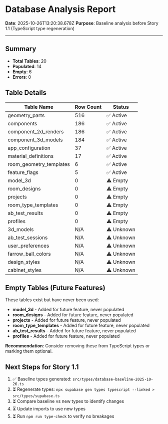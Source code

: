 # Database Analysis Report

**Date**: 2025-10-26T13:20:38.678Z
**Purpose**: Baseline analysis before Story 1.1 (TypeScript type regeneration)

---

## Summary

- **Total Tables**: 20
- **Populated**: 14
- **Empty**: 6
- **Errors**: 0

## Table Details

| Table Name | Row Count | Status |
|------------|-----------|--------|
| geometry_parts | 516 | ✅ Active |
| components | 186 | ✅ Active |
| component_2d_renders | 186 | ✅ Active |
| component_3d_models | 184 | ✅ Active |
| app_configuration | 37 | ✅ Active |
| material_definitions | 17 | ✅ Active |
| room_geometry_templates | 6 | ✅ Active |
| feature_flags | 5 | ✅ Active |
| model_3d | 0 | ⚠️ Empty |
| room_designs | 0 | ⚠️ Empty |
| projects | 0 | ⚠️ Empty |
| room_type_templates | 0 | ⚠️ Empty |
| ab_test_results | 0 | ⚠️ Empty |
| profiles | 0 | ⚠️ Empty |
| 3d_models | N/A | ⚠️ Unknown |
| ab_test_sessions | N/A | ⚠️ Unknown |
| user_preferences | N/A | ⚠️ Unknown |
| farrow_ball_colors | N/A | ⚠️ Unknown |
| design_styles | N/A | ⚠️ Unknown |
| cabinet_styles | N/A | ⚠️ Unknown |

## Empty Tables (Future Features)

These tables exist but have never been used:

- **model_3d** - Added for future feature, never populated
- **room_designs** - Added for future feature, never populated
- **projects** - Added for future feature, never populated
- **room_type_templates** - Added for future feature, never populated
- **ab_test_results** - Added for future feature, never populated
- **profiles** - Added for future feature, never populated

**Recommendation**: Consider removing these from TypeScript types or marking them optional.

## Next Steps for Story 1.1

1. ✅ Baseline types generated: `src/types/database-baseline-2025-10-26.ts`
2. ⏳ Regenerate types: `npx supabase gen types typescript --linked > src/types/supabase.ts`
3. ⏳ Compare baseline vs new types to identify changes
4. ⏳ Update imports to use new types
5. ⏳ Run `npm run type-check` to verify no breakages
